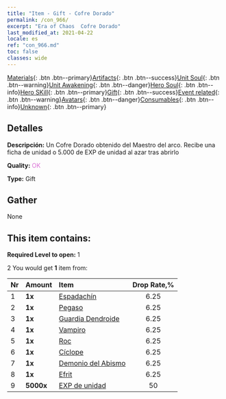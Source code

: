 ```yaml
---
title: "Item - Gift - Cofre Dorado"
permalink: /con_966/
excerpt: "Era of Chaos  Cofre Dorado"
last_modified_at: 2021-04-22
locale: es
ref: "con_966.md"
toc: false
classes: wide
---
```

 [Materials](/ItemsES/){: .btn .btn--primary}[Artifacts](/ItemsES/Artifacts/){: .btn .btn--success}[Unit Soul](/ItemsES/UnitSoul/){: .btn .btn--warning}[Unit Awakening](/ItemsES/UnitAwakening/){: .btn .btn--danger}[Hero Soul](/ItemsES/HeroSoul/){: .btn .btn--info}[Hero SKill](/ItemsES/HeroSkill/){: .btn .btn--primary}[Gift](/ItemsES/Gift/){: .btn .btn--success}[Event related](/ItemsES/Events/){: .btn .btn--warning}[Avatars](/ItemsES/Avatars/){: .btn .btn--danger}[Consumables](/ItemsES/Consumables/){: .btn .btn--info}[Unknown](/ItemsES/Unknown/){: .btn .btn--primary}

## Detalles
 **Descripción:** Un Cofre Dorado obtenido del Maestro del arco. Recibe una ficha de unidad o 5.000 de EXP de unidad al azar tras abrirlo

 **Quality:** <span style="color: #DA70D6">OK</span>

 **Type:** Gift

## Gather

  None

## This item contains:

 **Required Level to open:** 1

 2 You would get **1** item  from:

  | Nr | Amount |     Item    | Drop Rate,% |
  |:---|:-------|:------------|:---------:|
  | 1 |  **1x** | [Espadachín](/es/Items/unt_193/) | 6.25 | 
  | 2 |  **1x** | [Pegaso](/es/Items/unt_202/) | 6.25 | 
  | 3 |  **1x** | [Guardia Dendroide](/es/Items/unt_203/) | 6.25 | 
  | 4 |  **1x** | [Vampiro](/es/Items/unt_211/) | 6.25 | 
  | 5 |  **1x** | [Roc](/es/Items/unt_221/) | 6.25 | 
  | 6 |  **1x** | [Cíclope](/es/Items/unt_222/) | 6.25 | 
  | 7 |  **1x** | [Demonio del Abismo](/es/Items/unt_230/) | 6.25 | 
  | 8 |  **1x** | [Efrit](/es/Items/unt_231/) | 6.25 | 
  | 9 |  **5000x** | [EXP de unidad](/es/Items/con_902/) | 50 | 
